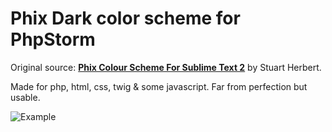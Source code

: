 Phix Dark color scheme for PhpStorm
===================================

Original source: [__Phix Colour Scheme For Sublime Text 2__](https://github.com/stuartherbert/sublime-phix-color-scheme) by Stuart Herbert.

Made for php, html, css, twig & some javascript. Far from perfection but usable.

![Example](https://raw.github.com/stuartherbert/sublime-phix-color-scheme/master/examples/phix-php.png)